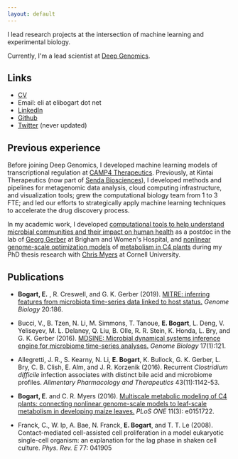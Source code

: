 ```yaml
---
layout: default
---
```


I lead research projects at the intersection of machine learning and experimental biology.

Currently, I'm a lead scientist at [Deep Genomics](https://deepgenomics.com).

## Links

* [CV](eli_bogart_cv.pdf)
* Email: eli at elibogart dot net
* [LinkedIn](www.linkedin.com/in/eli-bogart-7689b698)
* [Github](http://github.com/ebogart)
* [Twitter](http://twitter.com/eli_bogart) (never updated)

## Previous experience

Before joining Deep Genomics, I developed machine learning models of
transcriptional regulation at [CAMP4 Therapeutics](https://camp4tx.com).
Previously, at Kintai Therapeutics (now part of
[Senda Biosciences](https://sendabiosciences.com)), I
developed methods and pipelines for metagenomic data analysis, cloud
computing infrastructure, and visualization tools; grew the
computational biology team from 1 to 3 FTE; and led our efforts to
strategically apply machine learning techniques to accelerate the drug
discovery process.

In my academic work, I developed [computational tools to help
understand microbial communities and their impact on human
health](http://github.com/gerberlab/mitre) as a postdoc in the lab of
[Georg Gerber](http://gerber.bwh.harvard.edu) at Brigham and Women's
Hospital, and [nonlinear genome-scale optimization
models](http://github.com/ebogart/fluxtools) of [metabolism in C4
plants](http://journals.plos.org/plosone/article?id=10.1371/journal.pone.0151722)
during my PhD thesis research with [Chris
Myers](http://cbsu.tc.cornell.edu/staff/myers/) at Cornell University.

## Publications
* __Bogart, E.__ , R. Creswell, and G. K. Gerber (2019). [MITRE: inferring features from microbiota time-series data linked to host status.](https://genomebiology.biomedcentral.com/articles/10.1186/s13059-019-1788-y) _Genome Biology_ 20:186.

* Bucci, V., B. Tzen, N. Li, M. Simmons, T. Tanoue, __E. Bogart__,
L. Deng, V. Yeliseyev, M. L. Delaney, Q. Liu, B. Olle, R. R. Stein,
K. Honda, L. Bry, and G. K. Gerber (2016). [MDSINE: Microbial
dynamical systems inference engine for microbiome time-series
analyses.](http://genomebiology.biomedcentral.com/articles/10.1186/s13059-016-0980-6)
_Genome Biology_ 17(1):121.

* Allegretti, J. R., S. Kearny, N. Li, __E. Bogart__, K. Bullock,
G. K. Gerber, L. Bry, C. B. Clish, E. Alm, and J. R. Korzenik (2016).
Recurrent _Clostridium difficile_ infection associates with distinct
bile acid and microbiome profiles. _Alimentary Pharmacology and
Therapeutics_ 43(11):1142-53.

* __Bogart, E__. and C. R. Myers (2016). [Multiscale metabolic
modeling of C4 plants: connecting nonlinear genome-scale models to
leaf-scale metabolism in developing maize
leaves.](http://journals.plos.org/plosone/article?id=10.1371/journal.pone.0151722)
_PLoS ONE_ 11(3): e0151722.

* Franck, C., W. Ip, A. Bae, N. Franck, __E. Bogart__, and T. T. Le
(2008). Contact-mediated cell-assisted cell proliferation in a model
eukaryotic single-cell organism: an explanation for the lag phase in
shaken cell culture.  _Phys. Rev. E_ 77: 041905


